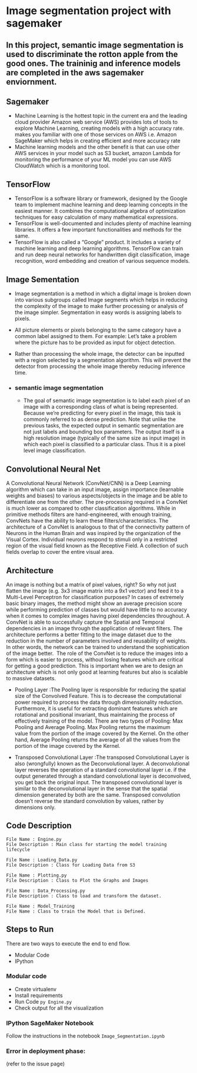 # Image segmentation project with sagemaker


## In this project, semantic image segmentation is used to discriminate the rotton apple from the good ones. The traininig and inference models are completed in the aws sagemaker enviornment. 

## Sagemaker

- Machine Learning is the hottest topic in the current era and the leading cloud provider Amazon web service (AWS) provides lots of tools to explore Machine Learning, creating models with a high accuracy rate.
  makes you familiar with one of those services on AWS i.e. Amazon SageMaker which helps in creating efficient and more accuracy rate 
- Machine learning models and the other benefit is that can use other AWS services in your model such as S3 bucket, amazon Lambda for monitoring the performance of your ML model you can use AWS CloudWatch which is a monitoring tool.

## TensorFlow

- TensorFlow is a software library or framework, designed by the Google team to implement machine learning and deep
  learning concepts in the easiest manner. It combines the computational algebra of optimization techniques for easy
  calculation of many mathematical expressions.
- TensorFlow is well-documented and includes plenty of machine learning libraries. It offers a few important
  functionalities and methods for the same.
- TensorFlow is also called a “Google” product. It includes a variety of machine learning and deep learning algorithms.
  TensorFlow can train and run deep neural networks for handwritten digit classification, image recognition, word
  embedding and creation of various sequence models.

## Image Sementation

- Image segmentation is a method in which a digital image is broken down into various subgroups called Image segments
  which helps in reducing the complexity of the image to make further processing or analysis of the image simpler.
  Segmentation in easy words is assigning labels to pixels.

- All picture elements or pixels belonging to the same category have a common label assigned to them. For example: Let’s
  take a problem where the picture has to be provided as input for object detection.

- Rather than processing the whole image, the detector can be inputted with a region selected by a segmentation
  algorithm. This will prevent the detector from processing the whole image thereby reducing inference time.

- ### semantic image segmentation
  - The goal of semantic image segmentation is to label each pixel of an image with a corresponding class of what is being represented. Because we’re predicting for every pixel in the image, this task is commonly referred to as dense prediction.
   Note that unlike the previous tasks, the expected output in semantic segmentation are not just labels and bounding box parameters. The output itself is a high resolution image (typically of the same size as input image) in which each pixel is classified to a particular class. Thus it is a pixel level image classification.

## Convolutional Neural Net

A Convolutional Neural Network (ConvNet/CNN) is a Deep Learning algorithm which can take in an input image, assign importance (learnable weights and biases) to various aspects/objects in the image and be able to differentiate one from the other. 
The pre-processing required in a ConvNet is much lower as compared to other classification algorithms. 
While in primitive methods filters are hand-engineered, with enough training, ConvNets have the ability to learn these filters/characteristics.
The architecture of a ConvNet is analogous to that of the connectivity pattern of Neurons in the Human Brain and was inspired by the organization of the Visual Cortex. 
Individual neurons respond to stimuli only in a restricted region of the visual field known as the Receptive Field. A collection of such fields overlap to cover the entire visual area.

## Architecture

An image is nothing but a matrix of pixel values, right? So why not just flatten the image (e.g. 3x3 image matrix into a 9x1 vector) and feed it to a Multi-Level Perceptron for classification purposes?
In cases of extremely basic binary images, the method might show an average precision score while performing prediction of classes but would have little to no accuracy when it comes to complex images having pixel dependencies throughout.
A ConvNet is able to successfully capture the Spatial and Temporal dependencies in an image through the application of relevant filters. 
The architecture performs a better fitting to the image dataset due to the reduction in the number of parameters involved and reusability of weights. In other words, the network can be trained to understand the sophistication of the image better.
 The role of the ConvNet is to reduce the images into a form which is easier to process, without losing features which are critical for getting a good prediction. 
This is important when we are to design an architecture which is not only good at learning features but also is scalable to massive datasets.

- Pooling Layer
    :The Pooling layer is responsible for reducing the spatial size of the Convolved Feature. 
This is to decrease the computational power required to process the data through dimensionality reduction. 
Furthermore, it is useful for extracting dominant features which are rotational and positional invariant, thus maintaining the process of effectively training of the model.
There are two types of Pooling: Max Pooling and Average Pooling. Max Pooling returns the maximum value from the portion of the image covered by the Kernel. 
On the other hand, Average Pooling returns the average of all the values from the portion of the image covered by the Kernel.

- Transposed Convolutional Layer
    :The transposed Convolutional Layer is also (wrongfully) known as the Deconvolutional layer.
     A deconvolutional layer reverses the operation of a standard convolutional layer i.e. if the output generated through a standard convolutional layer is deconvolved, you get back the original input. The transposed convolutional layer is similar to the deconvolutional layer in the sense that the spatial dimension generated by both are the same. 
     Transposed convolution doesn’t reverse the standard convolution by values, rather by dimensions only.

## Code Description

    File Name : Engine.py
    File Description : Main class for starting the model training lifecycle

    File Name : Loading_Data.py
    File Description : Class for Loading Data from S3
    
    File Name : Plotting.py
    File Description : Class to Plot the Graphs and Images

    File Name : Data_Processing.py
    File Description : Class to load and transform the dataset. 
    
    File Name : Model_Training
    File Name : Class to train the Model that is Defined.

## Steps to Run

There are two ways to execute the end to end flow.

- Modular Code
- IPython

### Modular code

- Create virtualenv
- Install requirements
- Run Code `py Engine.py`
- Check output for all the visualization

### IPython SageMaker Notebook

Follow the instructions in the notebook `Image_Segmentation.ipynb`



### Error in deployment phase:
(refer to the issue page)

 

